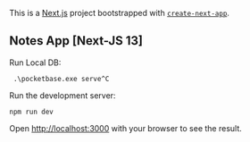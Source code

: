This is a [Next.js](https://nextjs.org/) project bootstrapped with [`create-next-app`](https://github.com/vercel/next.js/tree/canary/packages/create-next-app).

## Notes App [Next-JS 13] ##

Run Local DB:
```
 .\pocketbase.exe serve^C
```

Run the development server:
```
npm run dev
```

Open [http://localhost:3000](http://localhost:3000) with your browser to see the result.


